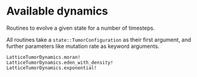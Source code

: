 # Available dynamics

Routines to evolve a given state for a number of timesteps.

All routines take a `state::TumorConfiguration` as their first argument, and
further parameters like mutation rate as keyword arguments.

```@docs
LatticeTumorDynamics.moran!
LatticeTumorDynamics.eden_with_density!
LatticeTumorDynamics.exponential!
```
